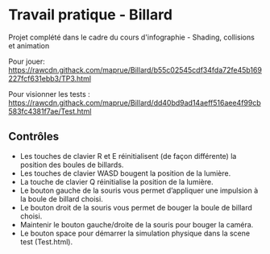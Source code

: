 # Travail pratique - Billard
Projet complété dans le cadre du cours d'infographie - Shading, collisions et animation

Pour jouer: https://rawcdn.githack.com/maprue/Billard/b55c02545cdf34fda72fe45b169227fcf631ebb3/TP3.html

Pour visionner les tests : https://rawcdn.githack.com/maprue/Billard/dd40bd9ad14aeff516aee4f99cb583fc4381f7ae/Test.html

## Contrôles
* Les touches de clavier R et E réinitialisent (de façon différente) la position des boules de billards.
* Les touches de clavier WASD bougent la position de la lumière.
* La touche de clavier Q réinitialise la position de la lumière.
* Le bouton gauche de la souris vous permet d’appliquer une impulsion à la boule de billard choisi.
* Le bouton droit de la souris vous permet de bouger la boule de billard choisi. 
* Maintenir le bouton gauche/droite de la souris pour bouger la caméra.
* Le bouton space pour démarrer la simulation physique dans la scene test (Test.html).
